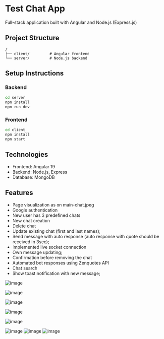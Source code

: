 # Test Chat App

Full-stack application built with Angular and Node.js (Express.js)

## Project Structure
```
/
├── client/         # Angular frontend
└── server/         # Node.js backend
```

## Setup Instructions

### Backend
```bash
cd server
npm install
npm run dev
```

### Frontend
```bash
cd client
npm install
npm start
```

## Technologies
- Frontend: Angular 19
- Backend: Node.js, Express
- Database: MongoDB



## Features
- Page visualization as on main-chat.jpeg
- Google authentication
- New user has 3 predefined chats
- New chat creation
- Delete chat
- Update existing chat (first and last names);
- Send message with auto response (auto response with quote should be received in 3sec);
- Implemented live socket connection
- Own message updating;
- Confirmation before removing the chat
- Automated bot responses using Zenquotes API
- Chat search
- Show toast notification with new message;

![image](https://github.com/user-attachments/assets/40d6ebfe-9aef-4bba-a0c0-113497dc964d)

![image](https://github.com/user-attachments/assets/2d2442c2-bed4-4008-80aa-041f9f0219c5)

![image](https://github.com/user-attachments/assets/f51b28cf-4286-4c36-b26f-2901f7a8260d)

![image](https://github.com/user-attachments/assets/6c9f2fe9-62e6-4aa9-b57f-bae6e4ddeb89)

![image](https://github.com/user-attachments/assets/6f344bb3-aa01-4c1f-81ef-c1d33d699fad)

![image](https://github.com/user-attachments/assets/6e345c1c-0852-43da-9b58-390adcd08b59)
![image](https://github.com/user-attachments/assets/894bff47-4463-4ae6-9b12-ae936350317f)
![image](https://github.com/user-attachments/assets/0a30731b-2858-4aab-9fc2-f70b20aa45f6)



